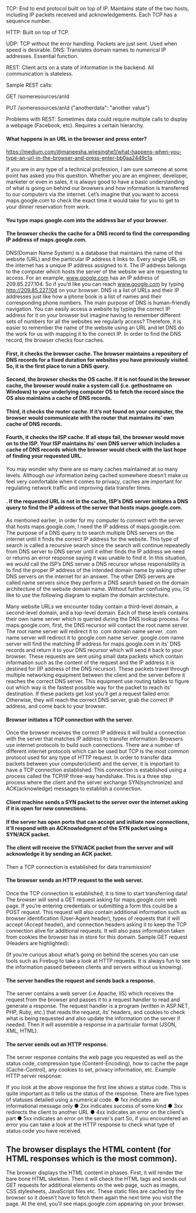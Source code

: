TCP: End to end protocol built on top of IP. Maintains state of the two hosts, including IP packets received and acknowledgements. Each TCP has a sequence number.

HTTP: Built on top of TCP.

UDP: TCP without the error handling. Packets are just sent. Used when speed is desirable.
DNS: Translates domain names to numerical IP addresses. Essential function.


REST: Client acts on a state of information in the backend. All communication is stateless.

Sample REST calls:

GET /someresources/anId

PUT /someresources/anId {"anotherdata": "another value"}

Problems with REST: Sometimes data could require multiple calls to display a webpage (Facebook, etc). Requires a certain hierarchy.


#### What happens in an URL in the browser and press enter?

https://medium.com/@maneesha.wijesinghe1/what-happens-when-you-type-an-url-in-the-browser-and-press-enter-bb0aa2449c1a

If you are in any type of a technical profession, I am sure someone at some point has asked you this question. Whether you are an engineer, developer, marketer or even in sales, it is always good to have a basic understanding of what is going on behind our browsers and how information is transferred to our computers via the internet.
Let’s imagine that you want to access maps.google.com to check the exact time it would take for you to get to your dinner reservation from work.
#### You type maps.google.com into the address bar of your browser.
#### The browser checks the cache for a DNS record to find the corresponding IP address of maps.google.com.
DNS(Domain Name System) is a database that maintains the name of the website (URL) and the particular IP address it links to. Every single URL on the internet has a unique IP address assigned to it. The IP address belongs to the computer which hosts the server of the website we are requesting to access. For an example, www.google.com has an IP address of 209.85.227.104. So if you’d like you can reach www.google.com by typing http://209.85.227.104 on your browser. DNS is a list of URLs and their IP addresses just like how a phone book is a list of names and their corresponding phone numbers.
The main purpose of DNS is human-friendly navigation. You can easily access a website by typing the correct IP address for it on your browser but imagine having to remember different sets of numbers for all the websites we regularly access? Therefore, it is easier to remember the name of the website using an URL and let DNS do the work for us with mapping it to the correct IP.
In order to find the DNS record, the browser checks four caches.


#### First, it checks the browser cache. The browser maintains a repository of DNS records for a fixed duration for websites you have previously visited. So, it is the first place to run a DNS query.


#### Second, the browser checks the OS cache. If it is not found in the browser cache, the browser would make a system call (i.e. gethostname on Windows) to your underlying computer OS to fetch the record since the OS also maintains a cache of DNS records.
#### Third, it checks the router cache. If it’s not found on your computer, the browser would communicate with the router that maintains its’ own cache of DNS records.
#### Fourth, it checks the ISP cache. If all steps fail, the browser would move on to the ISP. Your ISP maintains its’ own DNS server which includes a cache of DNS records which the browser would check with the last hope of finding your requested URL.
You may wonder why there are so many caches maintained at so many levels. Although our information being cached somewhere doesn’t make us feel very comfortable when it comes to privacy, caches are important for regulating network traffic and improving data transfer times.
#### . If the requested URL is not in the cache, ISP’s DNS server initiates a DNS query to find the IP address of the server that hosts maps.google.com.
As mentioned earlier, in order for my computer to connect with the server that hosts maps.google.com, I need the IP address of maps.google.com. The purpose of a DNS query is to search multiple DNS servers on the internet until it finds the correct IP address for the website. This type of search is called a recursive search since the search will continue repeatedly from DNS server to DNS server until it either finds the IP address we need or returns an error response saying it was unable to find it.
In this situation, we would call the ISP’s DNS server a DNS recursor whose responsibility is to find the proper IP address of the intended domain name by asking other DNS servers on the internet for an answer. The other DNS servers are called name servers since they perform a DNS search based on the domain architecture of the website domain name.
Without further confusing you, I’d like to use the following diagram to explain the domain architecture.


Many website URLs we encounter today contain a third-level domain, a second-level domain, and a top-level domain. Each of these levels contains their own name server which is queried during the DNS lookup process.
For maps.google.com, first, the DNS recursor will contact the root name server. The root name server will redirect it to .com domain name server. .com name server will redirect it to google.com name server. google.com name server will find the matching IP address for maps.google.com in its’ DNS records and return it to your DNS recursor which will send it back to your browser.
These requests are sent using small data packets which contain information such as the content of the request and the IP address it is destined for (IP address of the DNS recursor). These packets travel through multiple networking equipment between the client and the server before it reaches the correct DNS server. This equipment use routing tables to figure out which way is the fastest possible way for the packet to reach its’ destination. If these packets get lost you’ll get a request failed error. Otherwise, they will reach the correct DNS server, grab the correct IP address, and come back to your browser.


#### Browser initiates a TCP connection with the server.
Once the browser receives the correct IP address it will build a connection with the server that matches IP address to transfer information. Browsers use internet protocols to build such connections. There are a number of different internet protocols which can be used but TCP is the most common protocol used for any type of HTTP request.
In order to transfer data packets between your computer(client) and the server, it is important to have a TCP connection established. This connection is established using a process called the TCP/IP three-way handshake. This is a three step process where the client and the server exchange SYN(synchronize) and ACK(acknowledge) messages to establish a connection.


#### Client machine sends a SYN packet to the server over the internet asking if it is open for new connections.
#### If the server has open ports that can accept and initiate new connections, it’ll respond with an ACKnowledgment of the SYN packet using a SYN/ACK packet.
#### The client will receive the SYN/ACK packet from the server and will acknowledge it by sending an ACK packet.
Then a TCP connection is established for data transmission!


#### The browser sends an HTTP request to the web server.


Once the TCP connection is established, it is time to start transferring data! The browser will send a GET request asking for maps.google.com web page. If you’re entering credentials or submitting a form this could be a POST request. This request will also contain additional information such as browser identification (User-Agent header), types of requests that it will accept (Accept header), and connection headers asking it to keep the TCP connection alive for additional requests. It will also pass information taken from cookies the browser has in store for this domain.
Sample GET request (Headers are highlighted):

(If you’re curious about what’s going on behind the scenes you can use tools such as Firebug to take a look at HTTP requests. It is always fun to see the information passed between clients and servers without us knowing).


#### The server handles the request and sends back a response.
The server contains a web server (i.e Apache, IIS) which receives the request from the browser and passes it to a request handler to read and generate a response. The request handler is a program (written in ASP.NET, PHP, Ruby, etc.) that reads the request, its’ headers, and cookies to check what is being requested and also update the information on the server if needed. Then it will assemble a response in a particular format (JSON, XML, HTML).


#### The server sends out an HTTP response.


The server response contains the web page you requested as well as the status code, compression type (Content-Encoding), how to cache the page (Cache-Control), any cookies to set, privacy information, etc.
Example HTTP server response:

If you look at the above response the first line shows a status code. This is quite important as it tells us the status of the response. There are five types of statuses detailed using a numerical code.
● 1xx indicates an informational message only
● 2xx indicates success of some kind
● 3xx redirects the client to another URL
● 4xx indicates an error on the client’s part
● 5xx indicates an error on the server’s part
So, if you encountered an error you can take a look at the HTTP response to check what type of status code you have received.
## The browser displays the HTML content (for HTML responses which is the most common).
The browser displays the HTML content in phases. First, it will render the bare bone HTML skeleton. Then it will check the HTML tags and sends out GET requests for additional elements on the web page, such as images, CSS stylesheets, JavaScript files etc. These static files are cached by the browser so it doesn’t have to fetch them again the next time you visit the page. At the end, you’ll see maps.google.com appearing on your browser.
